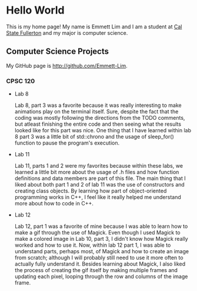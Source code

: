 # Hello World

This is my home page! My name is Emmett Lim and I am a student at [Cal State Fullerton](http://www.fullerton.edu/) and my major is computer science.

## Computer Science Projects

My GitHub page is http://github.com/Emmett-Lim.

### CPSC 120

* Lab 8

    Lab 8, part 3 was a favorite because it was really interesting to make animations play on the terminal itself. Sure, despite the fact that the coding was mostly following the directions from the TODO comments, but atleast finishing the entire code and then seeing what the results looked like for this part was nice. One thing that I have learned within lab 8 part 3 was a little bit of std::chrono and the usage of sleep_for() function to pause the program's execution.

* Lab 11

    Lab 11, parts 1 and 2 were my favorites because within these labs, we learned a little bit more about the usage of .h files and how function definitions and data members are part of this file. The main thing that I liked about both part 1 and 2 of lab 11 was the use of constructors and creating class objects. By learning how part of object-oriented programming works in C++, I feel like it really helped me understand more about how to code in C++.

* Lab 12

    Lab 12, part 1 was a favorite of mine because I was able to learn how to make a gif through the use of Magick. Even though I used Magick to make a colored image in Lab 10, part 3, I didn't know how Magick really worked and how to use it. Now, within lab 12 part 1, I was able to understand parts, perhaps most, of Magick and how to create an image from scratch; although I will probably still need to use it more often to actually fully understand it. Besides learning about Magick, I also liked the process of creating the gif itself by making multiple frames and updating each pixel, looping through the row and columns of the image frame.